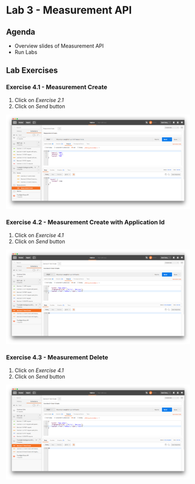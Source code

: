Lab 3 - Measurement API
=======================

Agenda
------
- Overview slides of Measurement API
- Run Labs

Lab Exercises
-------------

### Exercise 4.1 - Measurement Create

1. Click on _Exercise 2.1_
2. Click on _Send_ button

![Exercise 4.1](img/ex-4.1.png)

### Exercise 4.2 - Measurement Create with Application Id

1. Click on _Exercise 4.1_
2. Click on _Send_ button

![Exercise 4.1](img/ex-2.1.png)

### Exercise 4.3 - Measurement Delete

1. Click on _Exercise 4.1_
2. Click on _Send_ button

![Exercise 4.3](img/ex-2.1.png)








